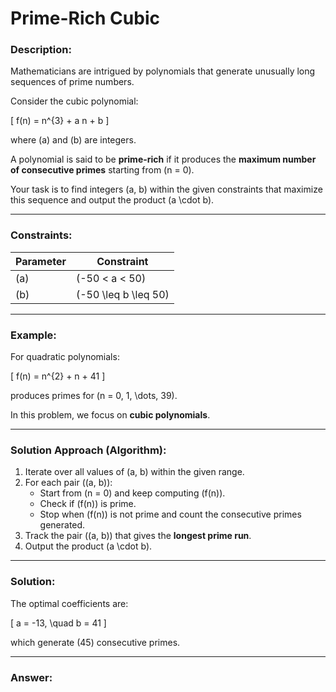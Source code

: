 # Prime-Rich Cubic

### Description:
Mathematicians are intrigued by polynomials that generate unusually long sequences of prime numbers.

Consider the cubic polynomial:

\[
f(n) = n^{3} + a n + b
\]

where \(a\) and \(b\) are integers.

A polynomial is said to be **prime-rich** if it produces the **maximum number of consecutive primes** starting from \(n = 0\).

Your task is to find integers \(a, b\) within the given constraints that maximize this sequence and output the product \(a \cdot b\).

---

### Constraints:

| Parameter | Constraint |
|----------|-------------|
| \(a\) | \(-50 < a < 50\) |
| \(b\) | \(-50 \leq b \leq 50\) |

---

### Example:
For quadratic polynomials:

\[
f(n) = n^{2} + n + 41
\]

produces primes for \(n = 0, 1, \dots, 39\).

In this problem, we focus on **cubic polynomials**.

---

### Solution Approach (Algorithm):
1. Iterate over all values of \(a, b\) within the given range.
2. For each pair \((a, b)\):
   - Start from \(n = 0\) and keep computing \(f(n)\).
   - Check if \(f(n)\) is prime.  
   - Stop when \(f(n)\) is not prime and count the consecutive primes generated.
3. Track the pair \((a, b)\) that gives the **longest prime run**.
4. Output the product \(a \cdot b\).

---

### Solution:
The optimal coefficients are:

\[
a = -13, \quad b = 41
\]

which generate \(45\) consecutive primes.

---

### Answer:
